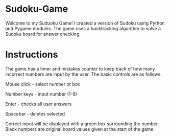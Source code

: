 # Sudoku-Game
Welcome to my Suduoku Game! I created a version of Sudoku using Python and Pygame modules. The game uses a backtracking algorithm to solve a Sudoku board for answer checking.

# Instructions 
The game has a timer and mistakes counter to keep track of how many incorrect numbers are input by the user. The basic controls are as follows:

Mouse click - select number or box

Number keys - input number (1-9)

Enter - checks all user answers 

Spacebar - deletes selected 

Correct input will be displayed with a green box surrounding the number. Black numbers are original board values given at the start of the game
